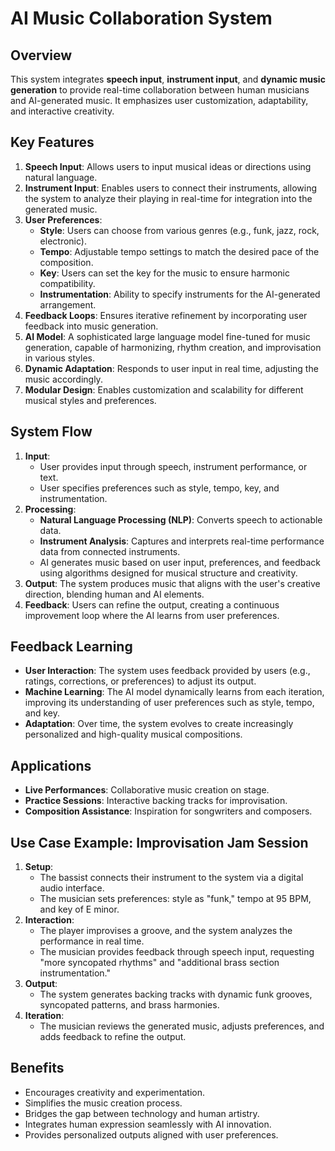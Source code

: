 # AI Music Collaboration System

## Overview
This system integrates **speech input**, **instrument input**, and **dynamic music generation** to provide real-time collaboration between human musicians and AI-generated music. It emphasizes user customization, adaptability, and interactive creativity.

## Key Features
1. **Speech Input**: Allows users to input musical ideas or directions using natural language.
2. **Instrument Input**: Enables users to connect their instruments, allowing the system to analyze their playing in real-time for integration into the generated music.
3. **User Preferences**:
    - **Style**: Users can choose from various genres (e.g., funk, jazz, rock, electronic).
    - **Tempo**: Adjustable tempo settings to match the desired pace of the composition.
    - **Key**: Users can set the key for the music to ensure harmonic compatibility.
    - **Instrumentation**: Ability to specify instruments for the AI-generated arrangement.
4. **Feedback Loops**: Ensures iterative refinement by incorporating user feedback into music generation.
5. **AI Model**: A sophisticated large language model fine-tuned for music generation, capable of harmonizing, rhythm creation, and improvisation in various styles.
6. **Dynamic Adaptation**: Responds to user input in real time, adjusting the music accordingly.
7. **Modular Design**: Enables customization and scalability for different musical styles and preferences.

## System Flow
1. **Input**:
    - User provides input through speech, instrument performance, or text.
    - User specifies preferences such as style, tempo, key, and instrumentation.
2. **Processing**:
    - **Natural Language Processing (NLP)**: Converts speech to actionable data.
    - **Instrument Analysis**: Captures and interprets real-time performance data from connected instruments.
    - AI generates music based on user input, preferences, and feedback using algorithms designed for musical structure and creativity.
3. **Output**: The system produces music that aligns with the user's creative direction, blending human and AI elements.
4. **Feedback**: Users can refine the output, creating a continuous improvement loop where the AI learns from user preferences.

## Feedback Learning
- **User Interaction**: The system uses feedback provided by users (e.g., ratings, corrections, or preferences) to adjust its output.
- **Machine Learning**: The AI model dynamically learns from each iteration, improving its understanding of user preferences such as style, tempo, and key.
- **Adaptation**: Over time, the system evolves to create increasingly personalized and high-quality musical compositions.

## Applications
- **Live Performances**: Collaborative music creation on stage.
- **Practice Sessions**: Interactive backing tracks for improvisation.
- **Composition Assistance**: Inspiration for songwriters and composers.

## Use Case Example: Improvisation Jam Session
1. **Setup**:
    - The bassist connects their instrument to the system via a digital audio interface.
    - The musician sets preferences: style as "funk," tempo at 95 BPM, and key of E minor.
2. **Interaction**:
    - The player improvises a groove, and the system analyzes the performance in real time.
    - The musician provides feedback through speech input, requesting "more syncopated rhythms" and "additional brass section instrumentation."
3. **Output**:
    - The system generates backing tracks with dynamic funk grooves, syncopated patterns, and brass harmonies.
4. **Iteration**:
    - The musician reviews the generated music, adjusts preferences, and adds feedback to refine the output.

## Benefits
- Encourages creativity and experimentation.
- Simplifies the music creation process.
- Bridges the gap between technology and human artistry.
- Integrates human expression seamlessly with AI innovation.
- Provides personalized outputs aligned with user preferences.
